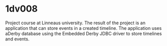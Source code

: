# 1dv008
Project course at Linneaus university. The result of the project is an application that can store events in a created timeline. The application uses aDerby database using the Embedded Derby JDBC driver to store timelines and events.
